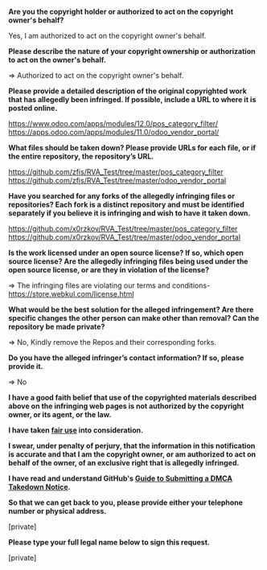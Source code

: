 **Are you the copyright holder or authorized to act on the copyright owner's behalf?**

Yes, I am authorized to act on the copyright owner's behalf.

**Please describe the nature of your copyright ownership or authorization to act on the owner's behalf.**

=> Authorized to act on the copyright owner's behalf.

**Please provide a detailed description of the original copyrighted work that has allegedly been infringed. If possible, include a URL to where it is posted online.**

https://www.odoo.com/apps/modules/12.0/pos_category_filter/  
https://apps.odoo.com/apps/modules/11.0/odoo_vendor_portal/  

**What files should be taken down? Please provide URLs for each file, or if the entire repository, the repository’s URL.**

https://github.com/zfis/RVA_Test/tree/master/pos_category_filter  
https://github.com/zfis/RVA_Test/tree/master/odoo_vendor_portal  

**Have you searched for any forks of the allegedly infringing files or repositories? Each fork is a distinct repository and must be identified separately if you believe it is infringing and wish to have it taken down.**

https://github.com/x0rzkov/RVA_Test/tree/master/pos_category_filter  
https://github.com/x0rzkov/RVA_Test/tree/master/odoo_vendor_portal  

**Is the work licensed under an open source license? If so, which open source license? Are the allegedly infringing files being used under the open source license, or are they in violation of the license?**

=> The infringing files are violating our terms and conditions- https://store.webkul.com/license.html

**What would be the best solution for the alleged infringement? Are there specific changes the other person can make other than removal? Can the repository be made private?**

=> No, Kindly remove the Repos and their corresponding forks.

**Do you have the alleged infringer’s contact information? If so, please provide it.**

=> No

**I have a good faith belief that use of the copyrighted materials described above on the infringing web pages is not authorized by the copyright owner, or its agent, or the law.**

**I have taken <a href="https://www.lumendatabase.org/topics/22">fair use</a> into consideration.**

**I swear, under penalty of perjury, that the information in this notification is accurate and that I am the copyright owner, or am authorized to act on behalf of the owner, of an exclusive right that is allegedly infringed.**

**I have read and understand GitHub's <a href="https://help.github.com/articles/guide-to-submitting-a-dmca-takedown-notice/">Guide to Submitting a DMCA Takedown Notice</a>.**

**So that we can get back to you, please provide either your telephone number or physical address.**

[private]  

**Please type your full legal name below to sign this request.**

[private]  
